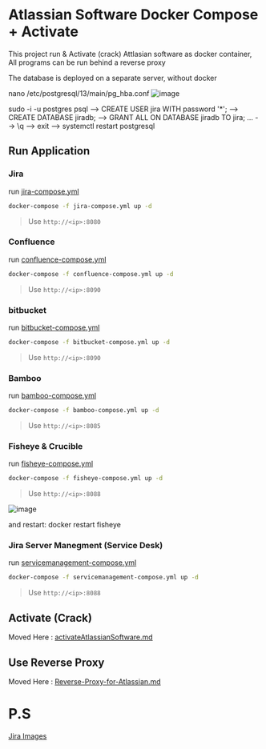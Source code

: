 # Atlassian Software Docker Compose + Activate
This project run & Activate (crack) Attlasian software as docker container, All programs can be run behind a reverse proxy

The database is deployed on a separate server, without docker

nano /etc/postgresql/13/main/pg_hba.conf
![image](https://user-images.githubusercontent.com/86954730/219866097-90ac6871-104c-494e-9ac5-e338083c7daf.png)

sudo -i -u postgres
psql  --> CREATE USER jira WITH password '*'; --> CREATE DATABASE jiradb; --> GRANT ALL ON DATABASE jiradb TO jira; 
...
--> \q --> exit --> systemctl restart postgresql

## Run Application
### Jira
run [jira-compose.yml](/jira-compose.yml)

```bash
docker-compose -f jira-compose.yml up -d
```
> Use `http://<ip>:8080`

### Confluence

run [confluence-compose.yml](/confluence-compose.yml)

```bash
docker-compose -f confluence-compose.yml up -d
```
> Use `http://<ip>:8090`

### bitbucket

run [bitbucket-compose.yml](/bitbucket-compose.yml)

```bash
docker-compose -f bitbucket-compose.yml up -d
```
> Use `http://<ip>:8090`

### Bamboo

run [bamboo-compose.yml](/bamboo-compose.yml)

```bash
docker-compose -f bamboo-compose.yml up -d
```
> Use `http://<ip>:8085`

### Fisheye & Crucible

run [fisheye-compose.yml](/fisheye-compose.yml)

```bash
docker-compose -f fisheye-compose.yml up -d
```
> Use `http://<ip>:8088`

![image](https://user-images.githubusercontent.com/86954730/218108506-f5911ba4-b59a-4de4-aee4-d2d6a05fe8df.png)

and restart: docker restart fisheye

### Jira Server Manegment (Service Desk)

run [servicemanagement-compose.yml](/servicemanagement-compose.yml)

```bash
docker-compose -f servicemanagement-compose.yml up -d
```
> Use `http://<ip>:8088`


## Activate (Crack) 

Moved Here : [activateAtlassianSoftware.md](activateAtlassianSoftware.md)

##  Use Reverse Proxy

Moved Here : [Reverse-Proxy-for-Atlassian.md](Reverse-Proxy-for-Atlassian.md)
# P.S
[Jira Images](https://hub.docker.com/r/atlassian/jira-software)
